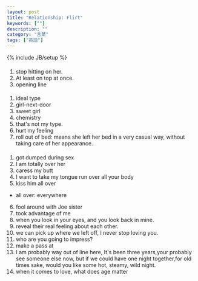 ```yaml
---
layout: post
title: "Relationship: Flirt"
keywords: [""]
description: ""
category: "言葉"
tags: ["英語"]
---
```

{% include JB/setup %}

####
1. stop hitting on her.
2. At least on top at once.
3. opening line


####
1. ideal type
2. girl-next-door
3. sweet girl
4. chemistry
5. that's not my type.
6. hurt my feeling
7. roll out of bed: means she left her bed in a very casual way, without taking care of her
   appearance.


####
1. got dumped during sex
2. I am totally over her
3. caress my butt
4. I want to take my tongue run over all your body
5. kiss him all over
- all over: everywhere
6. fool around with Joe sister
7. took advantage of me
8. when you look in your eyes, and you look back in mine. 
9. reveal their real feeling about each other.
1. we can pick up where we left off, I never stop loving you.
2. who are you going to impress?
3. make a pass at
4. I am probably way out of line here, It's been three years,your probably see
   someone else now, but if we could have one night together,for old times sake,
   would you like some hot, steamy, wild night.
5. when it comes to love, what does age matter


